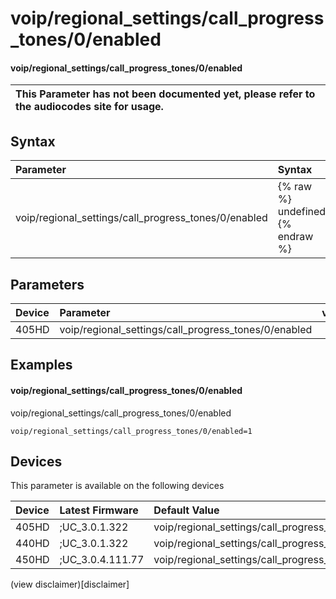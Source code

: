 ﻿---
description: voip/regional_settings/call_progress_tones/0/enabled
search:
    keywords: ['voip','regional_settings','call_progress_tones','0','enabled']
---

# voip/regional_settings/call_progress_tones/0/enabled

#### voip/regional_settings/call_progress_tones/0/enabled


| This Parameter has not been documented yet, please refer to the audiocodes site for usage.  |
| :--- |

## Syntax
| Parameter | Syntax |
| :--- | :--- |
|voip/regional_settings/call_progress_tones/0/enabled | {% raw %} undefined {% endraw %} |

## Parameters
|Device|Parameter|value|Description|
|:---|:---|:---|:---|
| 405HD | voip/regional_settings/call_progress_tones/0/enabled |  |  |

## Examples
#### voip/regional_settings/call_progress_tones/0/enabled

voip/regional_settings/call_progress_tones/0/enabled

```
voip/regional_settings/call_progress_tones/0/enabled=1
```

## Devices
This parameter is available on the following devices

| Device | Latest Firmware | Default Value |
|:---|:---|:---|
| 405HD | ;UC_3.0.1.322 | voip/regional_settings/call_progress_tones/0/enabled=1 
| 440HD | ;UC_3.0.1.322 | voip/regional_settings/call_progress_tones/0/enabled=1 
| 450HD | ;UC_3.0.4.111.77 | voip/regional_settings/call_progress_tones/0/enabled=1 

(view disclaimer)[disclaimer]
